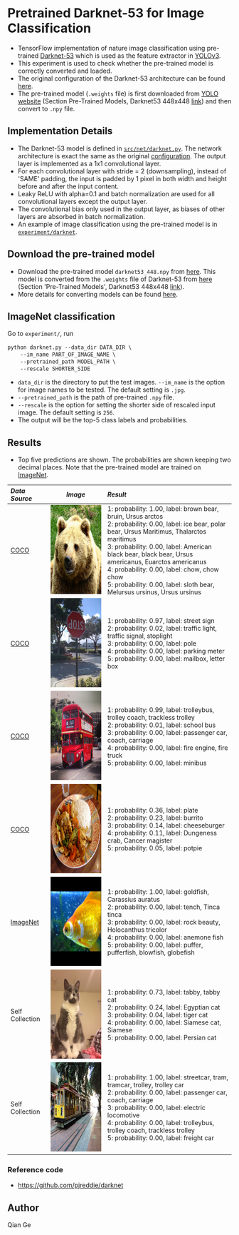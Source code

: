 # Pretrained Darknet-53 for Image Classification
- TensorFlow implementation of nature image classification using pre-trained [Darknet-53](https://pjreddie.com/darknet/imagenet/) which is used as the feature extractor in [YOLOv3](https://pjreddie.com/media/files/papers/YOLOv3.pdf).
- This experiment is used to check whether the pre-trained model is correctly converted and loaded.
- The original configuration of the Darknet-53 architecture can be found [here](https://github.com/pjreddie/darknet/blob/master/cfg/darknet53_448.cfg).
- The pre-trained model (`.weights` file) is first downloaded from [YOLO website](https://pjreddie.com/darknet/imagenet/) (Section Pre-Trained Models, Darknet53 448x448 [link](https://pjreddie.com/media/files/darknet53_448.weights)) and then convert to `.npy` file. 

## Implementation Details
- The Darknet-53 model is defined in [`src/net/darknet.py`](../src/net/darknet.py). The network architecture is exact the same as the original [configuration](https://github.com/pjreddie/darknet/blob/master/cfg/darknet53_448.cfg). The output layer is implemented as a 1x1 convolutional layer.
- For each convolutional layer with stride = 2 (downsampling), instead of 'SAME' padding, the input is padded by 1 pixel in both width and height before and after the input content. 
- Leaky ReLU with alpha=0.1 and batch normalization are used for all convolutional layers except the output layer. 
- The convolutional bias only used in the output layer, as biases of other layers are absorbed in batch normalization.
- An example of image classification using the pre-trained model is in [`experiment/darknet`](../experiment/darknet.py).


## Download the pre-trained model
- Download the pre-trained model `darknet53_448.npy` from [here](https://www.dropbox.com/s/6ksl8949ny3epc0/darknet53_448.npy?dl=0). This model is converted from the `.weights` file of Darknet-53 from [here](https://pjreddie.com/darknet/imagenet/) (Section 'Pre-Trained Models', Darknet53 448x448 [link](https://pjreddie.com/media/files/darknet53_448.weights)).
- More details for converting models can be found [here](convert.md).

## ImageNet classification
Go to `experiment/`, run

```
python darknet.py --data_dir DATA_DIR \
	--im_name PART_OF_IMAGE_NAME \
	--pretrained_path MODEL_PATH \
	--rescale SHORTER_SIDE
```
- `data_dir` is the directory to put the test images. `--im_name` is the option for image names to be tested. The default setting is `.jpg`.
- `--pretrained_path` is the path of pre-trained `.npy` file.
- `--rescale` is the option for setting the shorter side of rescaled input image. The default setting is `256`.
- The output will be the top-5 class labels and probabilities.



## Results
- Top five predictions are shown. The probabilities are shown keeping two decimal places. Note that the pre-trained model are trained on [ImageNet](http://www.image-net.org/).

*Data Source* | *Image* | *Result* |
|:--|:--:|:--|
[COCO](http://cocodataset.org/#home) |<img src='../data/000000000285.jpg' height='200px'>| 1: probability: 1.00, label: brown bear, bruin, Ursus arctos<br>2: probability: 0.00, label: ice bear, polar bear, Ursus Maritimus, Thalarctos maritimus<br>3: probability: 0.00, label: American black bear, black bear, Ursus americanus, Euarctos americanus<br>4: probability: 0.00, label: chow, chow chow<br>5: probability: 0.00, label: sloth bear, Melursus ursinus, Ursus ursinus
[COCO](http://cocodataset.org/#home) |<img src='../data/000000000724.jpg' height='200px'>| 1: probability: 0.97, label: street sign<br>2: probability: 0.02, label: traffic light, traffic signal, stoplight<br>3: probability: 0.00, label: pole<br>4: probability: 0.00, label: parking meter<br>5: probability: 0.00, label: mailbox, letter box
[COCO](http://cocodataset.org/#home) |<img src='../data/000000001584.jpg' height='200px'>|1: probability: 0.99, label: trolleybus, trolley coach, trackless trolley<br>2: probability: 0.01, label: school bus<br>3: probability: 0.00, label: passenger car, coach, carriage<br>4: probability: 0.00, label: fire engine, fire truck<br>5: probability: 0.00, label: minibus
[COCO](http://cocodataset.org/#home) |<img src='../data/000000003845.jpg' height='200px'>|1: probability: 0.36, label: plate<br>2: probability: 0.23, label: burrito<br>3: probability: 0.14, label: cheeseburger<br>4: probability: 0.11, label: Dungeness crab, Cancer magister<br>5: probability: 0.05, label: potpie
[ImageNet](http://www.image-net.org/) |<img src='../data/ILSVRC2017_test_00000004.jpg' height='200px'>|1: probability: 1.00, label: goldfish, Carassius auratus<br>2: probability: 0.00, label: tench, Tinca tinca<br>3: probability: 0.00, label: rock beauty, Holocanthus tricolor<br>4: probability: 0.00, label: anemone fish<br>5: probability: 0.00, label: puffer, pufferfish, blowfish, globefish
Self Collection | <img src='../data/IMG_4379.jpg' height='200px'>|1: probability: 0.73, label: tabby, tabby cat<br>2: probability: 0.24, label: Egyptian cat<br>3: probability: 0.04, label: tiger cat<br>4: probability: 0.00, label: Siamese cat, Siamese<br>5: probability: 0.00, label: Persian cat
Self Collection | <img src='../data/IMG_7940.JPG' height='200px'>|1: probability: 1.00, label: streetcar, tram, tramcar, trolley, trolley car<br>2: probability: 0.00, label: passenger car, coach, carriage<br>3: probability: 0.00, label: electric locomotive<br>4: probability: 0.00, label: trolleybus, trolley coach, trackless trolley<br>5: probability: 0.00, label: freight car

### Reference code
- https://github.com/pjreddie/darknet
   
## Author
Qian Ge
